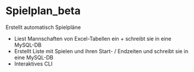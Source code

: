 Spielplan_beta
==============

Erstellt automatisch Spielpläne

* Liest Mannschaften von Excel-Tabellen ein + schreibt sie in eine MySQL-DB
* Erstellt Liste mit Spielen und ihren Start- / Endzeiten und schreibt sie in eine MySQL-DB
* Interaktives CLI

